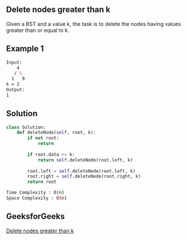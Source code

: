 ## Delete nodes greater than k
Given a BST and a value k, the task is to delete the nodes having values greater than or equal to k.

   
## Example 1


```bash
Input:
    4   
   / \  
  1   9 
k = 2 
Output:
1
```

## Solution 
```python
class Solution:
    def deleteNode(self, root, k):
        if not root:
            return 
        
        if root.data >= k:
            return self.deleteNode(root.left, k)
            
        root.left = self.deleteNode(root.left, k)
        root.right = self.deleteNode(root.right, k)
        return root
```
```bash
Time Complexity : O(n)
Space Complexity : O(n)
```

## GeeksforGeeks

[Delete nodes greater than k](https://practice.geeksforgeeks.org/problems/delete-nodes-greater-than-k/1?page=1&difficulty[]=1&difficulty[]=2&status[]=unsolved&company[]=Amazon&company[]=Microsoft&company[]=Adobe&company[]=Facebook&category[]=Binary%20Search%20Tree&sortBy=submissions)
